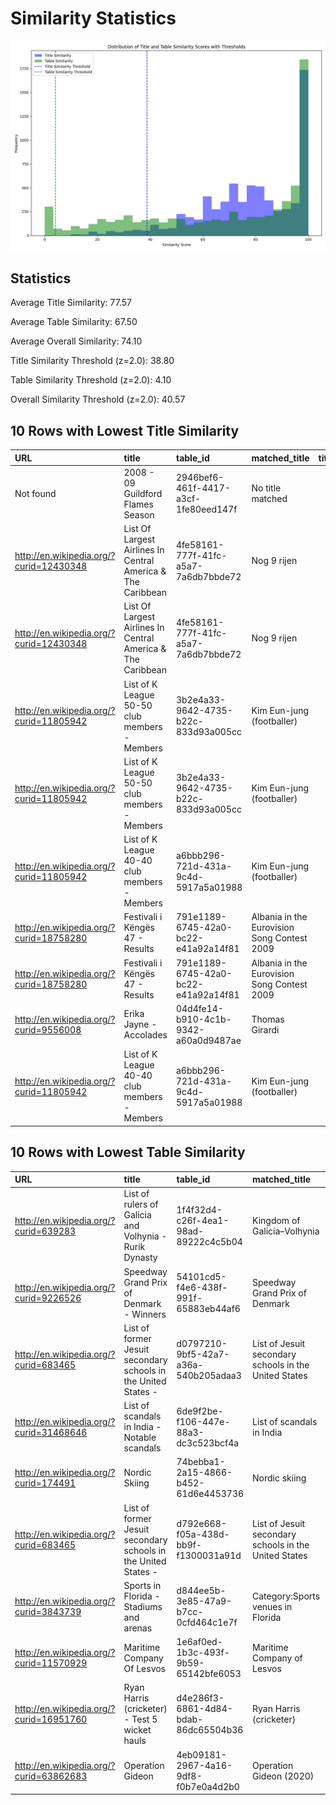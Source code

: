 # Similarity Statistics

![Similarity Plot](similarity_plot.png)

## Statistics


Average Title Similarity: 77.57

Average Table Similarity: 67.50

Average Overall Similarity: 74.10

Title Similarity Threshold (z=2.0): 38.80

Table Similarity Threshold (z=2.0): 4.10

Overall Similarity Threshold (z=2.0): 40.57

## 10 Rows with Lowest Title Similarity

| URL                                     | title                                                       | table_id                             | matched_title                               |   title_similarity |   table_similarity |   overall_similarity |
|:----------------------------------------|:------------------------------------------------------------|:-------------------------------------|:--------------------------------------------|-------------------:|-------------------:|---------------------:|
| Not found                               | 2008 - 09 Guildford Flames Season                           | 2946bef6-461f-4417-a3cf-1fe80eed147f | No title matched                            |                  0 |                  0 |                    0 |
| http://en.wikipedia.org/?curid=12430348 | List Of Largest Airlines In Central America & The Caribbean | 4fe58161-777f-41fc-a5a7-7a6db7bbde72 | Nog 9 rijen                                 |                  9 |                 13 |                   10 |
| http://en.wikipedia.org/?curid=12430348 | List Of Largest Airlines In Central America & The Caribbean | 4fe58161-777f-41fc-a5a7-7a6db7bbde72 | Nog 9 rijen                                 |                  9 |                 13 |                   10 |
| http://en.wikipedia.org/?curid=11805942 | List of K League 50-50 club members - Members               | 3b2e4a33-9642-4735-b22c-833d93a005cc | Kim Eun-jung (footballer)                   |                 11 |                 28 |                   16 |
| http://en.wikipedia.org/?curid=11805942 | List of K League 50-50 club members - Members               | 3b2e4a33-9642-4735-b22c-833d93a005cc | Kim Eun-jung (footballer)                   |                 11 |                 28 |                   16 |
| http://en.wikipedia.org/?curid=11805942 | List of K League 40-40 club members - Members               | a6bbb296-721d-431a-9c4d-5917a5a01988 | Kim Eun-jung (footballer)                   |                 11 |                 32 |                   17 |
| http://en.wikipedia.org/?curid=18758280 | Festivali i Këngës 47 - Results                             | 791e1189-6745-42a0-bc22-e41a92a14f81 | Albania in the Eurovision Song Contest 2009 |                 11 |                 71 |                   29 |
| http://en.wikipedia.org/?curid=18758280 | Festivali i Këngës 47 - Results                             | 791e1189-6745-42a0-bc22-e41a92a14f81 | Albania in the Eurovision Song Contest 2009 |                 11 |                 71 |                   29 |
| http://en.wikipedia.org/?curid=9556008  | Erika Jayne - Accolades                                     | 04d4fe14-b910-4c1b-9342-a60a0d9487ae | Thomas Girardi                              |                 11 |                  0 |                    7 |
| http://en.wikipedia.org/?curid=11805942 | List of K League 40-40 club members - Members               | a6bbb296-721d-431a-9c4d-5917a5a01988 | Kim Eun-jung (footballer)                   |                 11 |                 32 |                   17 |

## 10 Rows with Lowest Table Similarity

| URL                                     | title                                                          | table_id                             | matched_title                                         |   title_similarity |   table_similarity |   overall_similarity |
|:----------------------------------------|:---------------------------------------------------------------|:-------------------------------------|:------------------------------------------------------|-------------------:|-------------------:|---------------------:|
| http://en.wikipedia.org/?curid=639283   | List of rulers of Galicia and Volhynia - Rurik Dynasty         | 1f4f32d4-c26f-4ea1-98ad-89222c4c5b04 | Kingdom of Galicia–Volhynia                           |                 52 |                  0 |                   36 |
| http://en.wikipedia.org/?curid=9226526  | Speedway Grand Prix of Denmark - Winners                       | 54101cd5-f4e6-438f-991f-65883eb44af6 | Speedway Grand Prix of Denmark                        |                 86 |                  0 |                   60 |
| http://en.wikipedia.org/?curid=683465   | List of former Jesuit secondary schools in the United States - | d0797210-9bf5-42a7-a36a-540b205adaa3 | List of Jesuit secondary schools in the United States |                 91 |                  0 |                   63 |
| http://en.wikipedia.org/?curid=31468646 | List of scandals in India - Notable scandals                   | 6de9f2be-f106-447e-88a3-dc3c523bcf4a | List of scandals in India                             |                 72 |                  0 |                   50 |
| http://en.wikipedia.org/?curid=174491   | Nordic Skiing                                                  | 74bebba1-2a15-4866-b452-61d6e4453736 | Nordic skiing                                         |                100 |                  0 |                   70 |
| http://en.wikipedia.org/?curid=683465   | List of former Jesuit secondary schools in the United States - | d792e668-f05a-438d-bb9f-f1300031a91d | List of Jesuit secondary schools in the United States |                 91 |                  0 |                   63 |
| http://en.wikipedia.org/?curid=3843739  | Sports in Florida - Stadiums and arenas                        | d844ee5b-3e85-47a9-b7cc-0cfd464c1e7f | Category:Sports venues in Florida                     |                 47 |                  0 |                   32 |
| http://en.wikipedia.org/?curid=11570929 | Maritime Company Of Lesvos                                     | 1e6af0ed-1b3c-493f-9b59-65142bfe6053 | Maritime Company of Lesvos                            |                100 |                  0 |                   70 |
| http://en.wikipedia.org/?curid=16951760 | Ryan Harris (cricketer) - Test 5 wicket hauls                  | d4e286f3-6861-4d84-bdab-86dc65504b36 | Ryan Harris (cricketer)                               |                 68 |                  0 |                   47 |
| http://en.wikipedia.org/?curid=63862683 | Operation Gideon                                               | 4eb09181-2967-4a16-9df8-f0b7e0a4d2b0 | Operation Gideon (2020)                               |                 82 |                  0 |                   57 |